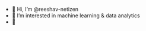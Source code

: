 - 👋 Hi, I’m @reeshav-netizen
- 👀 I’m interested in machine learning & data analytics
- 🌱 


<!---
reeshav-netizen/reeshav-netizen is a ✨ special ✨ repository because its `README.md` (this file) appears on your GitHub profile.
You can click the Preview link to take a look at your changes.
--->

